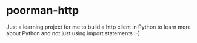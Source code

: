 # poorman-http
Just a learning project for me to build a http client in Python to learn more about Python and not just using import statements :-)
